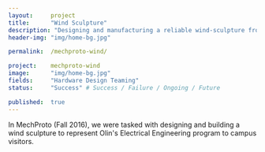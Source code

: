 ```yaml
---
layout: 	project
title: 		"Wind Sculpture"
description: "Designing and manufacturing a reliable wind-sculpture from scratch"
header-img: "img/home-bg.jpg"

permalink: 	/mechproto-wind/

project:	mechproto-wind
image:		"img/home-bg.jpg"
fields: 	"Hardware Design Teaming"
status: 	"Success" # Success / Failure / Ongoing / Future

published:	true
---
```


In MechProto (Fall 2016), we were tasked with designing and building a wind sculpture to represent Olin's Electrical Engineering program to campus visitors. 

